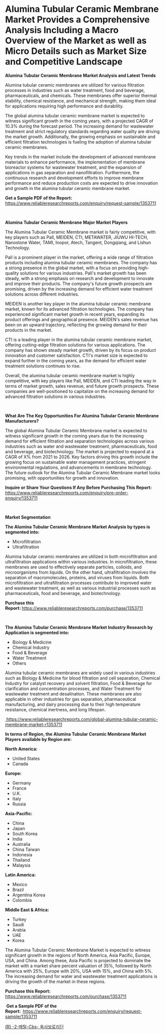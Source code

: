 <p><h1>Alumina Tubular Ceramic Membrane Market Provides a Comprehensive Analysis Including a Macro Overview of the Market as well as Micro Details such as Market Size and Competitive Landscape</h1></p><p><strong>Alumina Tubular Ceramic Membrane Market Analysis and Latest Trends</strong></p>
<p><p>Alumina tubular ceramic membranes are utilized for various filtration processes in industries such as water treatment, food and beverage, pharmaceuticals, and chemicals. These membranes offer superior thermal stability, chemical resistance, and mechanical strength, making them ideal for applications requiring high performance and durability.</p><p>The global alumina tubular ceramic membrane market is expected to witness significant growth in the coming years, with a projected CAGR of 10.3% during the forecast period. The increasing demand for wastewater treatment and strict regulatory standards regarding water quality are driving the market growth. Additionally, the growing emphasis on sustainable and efficient filtration technologies is fueling the adoption of alumina tubular ceramic membranes.</p><p>Key trends in the market include the development of advanced membrane materials to enhance performance, the implementation of membrane bioreactor systems for wastewater treatment, and the expansion of applications in gas separation and nanofiltration. Furthermore, the continuous research and development efforts to improve membrane performance and reduce production costs are expected to drive innovation and growth in the alumina tubular ceramic membrane market.</p></p>
<p><strong>Get a Sample PDF of the Report:&nbsp;</strong> <a href="https://www.reliableresearchreports.com/enquiry/request-sample/1353711">https://www.reliableresearchreports.com/enquiry/request-sample/1353711</a></p>
<p>&nbsp;</p>
<p><strong>Alumina Tubular Ceramic Membrane Major Market Players</strong></p>
<p><p>The Alumina Tubular Ceramic Membrane market is fairly competitive, with key players such as Pall, MEIDEN, CTI, METAWATER, JIUWU HI-TECH, Nanostone Water, TAMI, Inopor, Atech, Tangent, Dongqiang, and Lishun Technology.</p><p>Pall is a prominent player in the market, offering a wide range of filtration products including alumina tubular ceramic membranes. The company has a strong presence in the global market, with a focus on providing high-quality solutions for various industries. Pall's market growth has been steady, with a strong emphasis on research and development to innovate and improve their products. The company's future growth prospects are promising, driven by the increasing demand for efficient water treatment solutions across different industries.</p><p>MEIDEN is another key player in the alumina tubular ceramic membrane market, known for its advanced filtration technologies. The company has experienced significant market growth in recent years, expanding its product offerings and geographical presence. MEIDEN's sales revenue has been on an upward trajectory, reflecting the growing demand for their products in the market.</p><p>CTI is a leading player in the alumina tubular ceramic membrane market, offering cutting-edge filtration solutions for various applications. The company has shown steady market growth, driven by its focus on product innovation and customer satisfaction. CTI's market size is expected to expand further in the coming years, as the demand for efficient water treatment solutions continues to rise.</p><p>Overall, the alumina tubular ceramic membrane market is highly competitive, with key players like Pall, MEIDEN, and CTI leading the way in terms of market growth, sales revenue, and future growth prospects. These companies are well-positioned to capitalize on the increasing demand for advanced filtration solutions in various industries.</p></p>
<p>&nbsp;</p>
<p><strong>What Are The Key Opportunities For Alumina Tubular Ceramic Membrane Manufacturers?</strong></p>
<p><p>The global Alumina Tubular Ceramic Membrane market is expected to witness significant growth in the coming years due to the increasing demand for efficient filtration and separation technologies across various industries such as water and wastewater treatment, pharmaceuticals, food and beverage, and biotechnology. The market is projected to expand at a CAGR of X% from 2021 to 2026. Key factors driving this growth include the growing focus on sustainable water management practices, stringent environmental regulations, and advancements in membrane technology. The future outlook for the Alumina Tubular Ceramic Membrane market looks promising, with opportunities for growth and innovation.</p></p>
<p><strong>Inquire or Share Your Questions If Any Before Purchasing This Report:</strong> <a href="https://www.reliableresearchreports.com/enquiry/pre-order-enquiry/1353711">https://www.reliableresearchreports.com/enquiry/pre-order-enquiry/1353711</a></p>
<p>&nbsp;</p>
<p><strong>Market Segmentation</strong></p>
<p><strong>The Alumina Tubular Ceramic Membrane Market Analysis by types is segmented into:</strong></p>
<p><ul><li>Microfiltration</li><li>Ultrafiltration</li></ul></p>
<p><p>Alumina tubular ceramic membranes are utilized in both microfiltration and ultrafiltration applications within various industries. In microfiltration, these membranes are used to effectively separate particles, colloids, and microorganisms from liquids. On the other hand, ultrafiltration involves the separation of macromolecules, proteins, and viruses from liquids. Both microfiltration and ultrafiltration processes contribute to improved water and wastewater treatment, as well as various industrial processes such as pharmaceuticals, food and beverage, and biotechnology.</p></p>
<p><strong>Purchase this Report:&nbsp;</strong><a href="https://www.reliableresearchreports.com/purchase/1353711">https://www.reliableresearchreports.com/purchase/1353711</a></p>
<p>&nbsp;</p>
<p><strong>The Alumina Tubular Ceramic Membrane Market Industry Research by Application is segmented into:</strong></p>
<p><ul><li>Biology & Medicine</li><li>Chemical Industry</li><li>Food & Beverage</li><li>Water Treatment</li><li>Others</li></ul></p>
<p><p>Alumina tubular ceramic membranes are widely used in various industries such as Biology & Medicine for blood filtration and cell separation, Chemical Industry for catalyst recovery and solvent filtration, Food & Beverage for clarification and concentration processes, and Water Treatment for wastewater treatment and desalination. These membranes are also applicable in other industries for gas separation, pharmaceutical manufacturing, and dairy processing due to their high temperature resistance, chemical inertness, and long lifespan.</p></p>
<p><a href="https://www.reliableresearchreports.com/global-alumina-tubular-ceramic-membrane-market-r1353711">&nbsp;https://www.reliableresearchreports.com/global-alumina-tubular-ceramic-membrane-market-r1353711</a></p>
<p><strong>In terms of Region, the Alumina Tubular Ceramic Membrane Market Players available by Region are:</strong></p>
<p>
    <p> <strong> North America: </strong>
        <ul>
            <li>United States</li>
            <li>Canada</li>
        </ul>
        </p> 
    <p> <strong> Europe: </strong>
        <ul>
            <li>Germany</li>
            <li>France</li>
            <li>U.K.</li>
            <li>Italy</li>
            <li>Russia</li>
        </ul>
        </p> 
    <p> <strong> Asia-Pacific: </strong>
        <ul>
            <li>China</li>
            <li>Japan</li>
            <li>South Korea</li>
            <li>India</li>
            <li>Australia</li>
            <li>China Taiwan</li>
            <li>Indonesia</li>
            <li>Thailand</li>
            <li>Malaysia</li>
        </ul>
        </p> 
    <p> <strong> Latin America: </strong>
        <ul>
            <li>Mexico</li>
            <li>Brazil</li>
            <li>Argentina Korea</li>
            <li>Colombia</li>
        </ul>
        </p> 
    <p> <strong> Middle East & Africa: </strong>
        <ul>
            <li>Turkey</li>
            <li>Saudi</li>
            <li>Arabia</li>
            <li>UAE</li>
            <li>Korea</li>
        </ul>
    </p>
    </p>
<p><p>The Alumina Tubular Ceramic Membrane Market is expected to witness significant growth in the regions of North America, Asia Pacific, Europe, USA, and China. Among these, Asia Pacific is projected to dominate the market with a market share percent valuation of 35%, followed by North America with 25%, Europe with 20%, USA with 15%, and China with 5%. The increasing demand for water and wastewater treatment applications is driving the growth of the market in these regions.</p></p>
<p><strong>Purchase this Report: </strong><a href="https://www.reliableresearchreports.com/purchase/1353711">https://www.reliableresearchreports.com/purchase/1353711</a></p>
<p>&nbsp;<strong>Get a Sample PDF of the Report:&nbsp;&nbsp;</strong><a href="https://www.reliableresearchreports.com/enquiry/request-sample/1353711">https://www.reliableresearchreports.com/enquiry/request-sample/1353711</a></p>
<p><strong></strong></p>
<p><p><a href="https://github.com/johneahan44556754/Market-Research-Report-List-1/blob/main/8659129144890.md">(R) -2-메틸-Cbs- 옥사보로리딘</a></p></p>